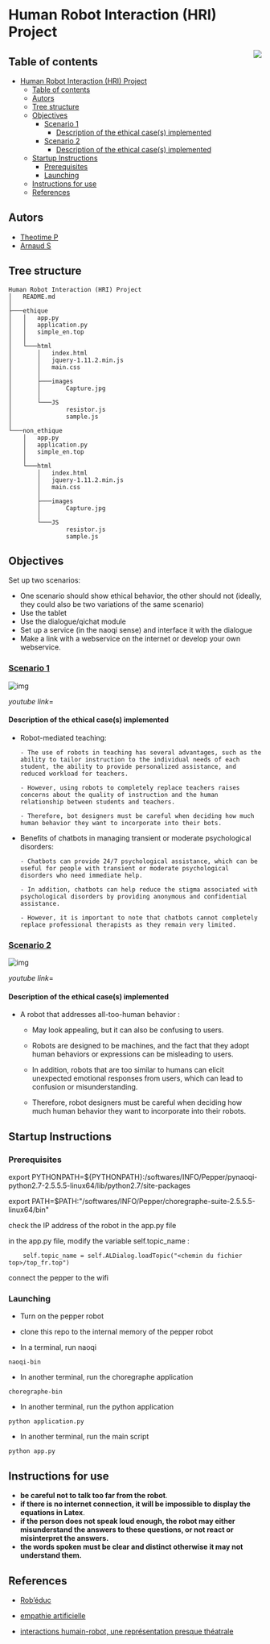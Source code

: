 # Human Robot Interaction (HRI) Project

<img align="right" src="./image/pepper.jpg">

## Table of contents

- [Human Robot Interaction (HRI) Project](#human-robot-interaction-hri-project)
  - [Table of contents](#table-of-contents)
  - [Autors](#autors)
  - [Tree structure](#tree-structure)
  - [Objectives](#objectives)
    - [Scenario 1](#scenario-1)
      - [Description of the ethical case(s) implemented](#description-of-the-ethical-cases-implemented)
    - [Scenario 2](#scenario-2)
      - [Description of the ethical case(s) implemented](#description-of-the-ethical-cases-implemented-1)
  - [Startup Instructions](#startup-instructions)
    - [Prerequisites](#prerequisites)
    - [Launching](#launching)
  - [Instructions for use](#instructions-for-use)
  - [References](#references)

## Autors

- [Theotime P](https://github.com/TheoTime01)
- [Arnaud S](https://github.com/ArnaudS-CPE)

## Tree structure

```
Human Robot Interaction (HRI) Project
│   README.md
│
├───ethique
│   │   app.py
│   │   application.py
│   │   simple_en.top
│   │
│   └───html
│       │   index.html
│       │   jquery-1.11.2.min.js
│       │   main.css
│       │
│       ├───images
│       │       Capture.jpg
│       │
│       └───JS
│               resistor.js
│               sample.js
│
└───non_ethique
    │   app.py
    │   application.py
    │   simple_en.top
    │
    └───html
        │   index.html
        │   jquery-1.11.2.min.js
        │   main.css
        │
        ├───images
        │       Capture.jpg
        │
        └───JS
                resistor.js
                sample.js
```


## Objectives

Set up two scenarios:

- One scenario should show ethical behavior, the other should not (ideally, they could also be two variations of the same scenario)
- Use the tablet
- Use the dialogue/qichat module
- Set up a service (in the naoqi sense) and interface it with the dialogue
- Make a link with a webservice on the internet or develop your own webservice.

### [Scenario 1](/ethique/)

![img](/image/1.png)

_youtube link_=

#### Description of the ethical case(s) implemented

- Robot-mediated teaching:
    
      - The use of robots in teaching has several advantages, such as the ability to tailor instruction to the individual needs of each student, the ability to provide personalized assistance, and reduced workload for teachers.
    
      - However, using robots to completely replace teachers raises concerns about the quality of instruction and the human relationship between students and teachers.
    
      - Therefore, bot designers must be careful when deciding how much human behavior they want to incorporate into their bots.


- Benefits of chatbots in managing transient or moderate psychological disorders:

      - Chatbots can provide 24/7 psychological assistance, which can be useful for people with transient or moderate psychological disorders who need immediate help.
    
      - In addition, chatbots can help reduce the stigma associated with psychological disorders by providing anonymous and confidential assistance.
    
      - However, it is important to note that chatbots cannot completely replace professional therapists as they remain very limited.


### [Scenario 2](/non_ethique/)

![img](/image/2.png)

_youtube link_=

#### Description of the ethical case(s) implemented

- A robot that addresses all-too-human behavior :
  
    - May look appealing, but it can also be confusing to users.
  
    - Robots are designed to be machines, and the fact that they adopt human behaviors or expressions can be misleading to users.
  
    - In addition, robots that are too similar to humans can elicit unexpected emotional responses from users, which can lead to confusion or misunderstanding.
  
    - Therefore, robot designers must be careful when deciding how much human behavior they want to incorporate into their robots.

## Startup Instructions

### Prerequisites

export PYTHONPATH=${PYTHONPATH}:/softwares/INFO/Pepper/pynaoqi-python2.7-2.5.5.5-linux64/lib/python2.7/site-packages

export PATH=$PATH:"/softwares/INFO/Pepper/choregraphe-suite-2.5.5.5-linux64/bin"

check the IP address of the robot in the app.py file

in the app.py file, modify the variable self.topic_name :
    
```
    self.topic_name = self.ALDialog.loadTopic("<chemin du fichier top>/top_fr.top")
```

connect the pepper to the wifi

### Launching

- Turn on the pepper robot
- clone this repo to the internal memory of the pepper robot

- In a terminal, run naoqi

```
naoqi-bin
```

- In another terminal, run the choregraphe application

```
choregraphe-bin
```

- In another terminal, run the python application

```
python application.py
```

- In another terminal, run the main script 
  
```
python app.py
```

## Instructions for use

- __be careful not to talk too far from the robot__.  
- __if there is no internet connection, it will be impossible to display the equations in Latex__.
- __if the person does not speak loud enough, the robot may either misunderstand the answers to these questions, or not react or misinterpret the answers.__
- __the words spoken must be clear and distinct otherwise it may not understand them.__



## References

- [Rob’éduc](https://www.ouest-france.fr/pays-de-la-loire/nantes-44000/nantes-le-robot-enseignant-debarque-la-rentree-6203134#:~:text=Ces%20cours%20jouent,pour%20l%E2%80%99instant%20secret.)

- [empathie artificielle](https://www.apivia-prevention.fr/sante/sante-mentale/mon-psy-est-un-robot/#:~:text=Les%20chatbots%20proposent,et%20de%20stress.)

- [interactions humain-robot, une représentation presque théatrale](https://www.cairn.info/revue-l-annee-psychologique-2019-4-page-515.htm#pa14)
